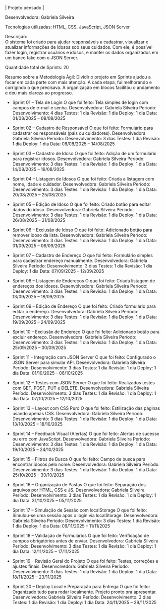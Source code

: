 | Projeto pensado |

 Desenvolvedora: Gabriela Silveira                           

 Tecnologias utilizadas: HTML, CSS, JavaScript, JSON Server

 Descrição:                                                                                  
  O sistema foi criado para ajudar responsáveis a cadastrar, visualizar e atualizar informações
 de idosos sob seus cuidados. Com ele, é possível fazer login, registrar usuários e idosos, 
 e manter os dados organizados em um banco fake com o JSON Server.

 Quantidade total de Sprints: 20

 Resumo sobre a Metodologia Ágil:
  Dividir o projeto em Sprints ajudou a focar em cada parte com mais atenção. A cada etapa,
 fui melhorando e corrigindo o que precisava. 
 A organização em blocos facilitou o andamento e deu mais clareza ao progresso.

* Sprint 01 – Tela de Login
O que foi feito: Tela simples de login com campos de e-mail e senha.
Desenvolvedora: Gabriela Silveira
Período:
Desenvolvimento: 4 dias
Testes: 1 dia
Revisão: 1 dia
Deploy: 1 dia
Data: 01/08/2025 – 08/08/2025

* Sprint 02 – Cadastro de Responsável
O que foi feito: Formulário para cadastrar os responsáveis (pais ou cuidadores).
Desenvolvedora: Gabriela Silveira
Período:
Desenvolvimento: 3 dias
Testes: 1 dia
Revisão: 1 dia
Deploy: 1 dia
Data: 08/08/2025 – 14/08/2025

* Sprint 03 – Cadastro de Idoso
O que foi feito: Adição de um formulário para registrar idosos.
Desenvolvedora: Gabriela Silveira
Período:
Desenvolvimento: 3 dias
Testes: 1 dia
Revisão: 1 dia
Deploy: 1 dia
Data: 14/08/2025 – 19/08/2025

* Sprint 04 – Listagem de Idosos
O que foi feito: Criada a listagem com nome, idade e cuidador.
Desenvolvedora: Gabriela Silveira
Período:
Desenvolvimento: 3 dias
Testes: 1 dia
Revisão: 1 dia
Deploy: 1 dia
Data: 20/08/2025 – 25/08/2025

* Sprint 05 – Edição de Idoso
O que foi feito: Criado botão para editar dados do idoso.
Desenvolvedora: Gabriela Silveira
Período:
Desenvolvimento: 3 dias
Testes: 1 dia
Revisão: 1 dia
Deploy: 1 dia
Data: 26/08/2025 – 31/08/2025

* Sprint 06 – Exclusão de Idoso
O que foi feito: Adicionado botão para remover idoso da lista.
Desenvolvedora: Gabriela Silveira
Período:
Desenvolvimento: 3 dias
Testes: 1 dia
Revisão: 1 dia
Deploy: 1 dia
Data: 01/09/2025 – 06/09/2025

* Sprint 07 – Cadastro de Endereço
O que foi feito: Formulário simples para cadastrar endereço manualmente.
Desenvolvedora: Gabriela Silveira
Período:
Desenvolvimento: 3 dias
Testes: 1 dia
Revisão: 1 dia
Deploy: 1 dia
Data: 07/09/2025 – 12/09/2025

* Sprint 08 – Listagem de Endereços
O que foi feito: Criada listagem de endereços dos idosos.
Desenvolvedora: Gabriela Silveira
Período:
Desenvolvimento: 3 dias
Testes: 1 dia
Revisão: 1 dia
Deploy: 1 dia
Data: 13/09/2025 – 18/09/2025

* Sprint 09 – Edição de Endereço
O que foi feito: Criado formulário para editar o endereço.
Desenvolvedora: Gabriela Silveira
Período:
Desenvolvimento: 3 dias
Testes: 1 dia
Revisão: 1 dia
Deploy: 1 dia
Data: 19/09/2025 – 24/09/2025

* Sprint 10 – Exclusão de Endereço
O que foi feito: Adicionado botão para excluir endereço.
Desenvolvedora: Gabriela Silveira
Período:
Desenvolvimento: 3 dias
Testes: 1 dia
Revisão: 1 dia
Deploy: 1 dia
Data: 25/09/2025 – 30/09/2025

* Sprint 11 – Integração com JSON Server
O que foi feito: Configurado o JSON Server para simular API.
Desenvolvedora: Gabriela Silveira
Período:
Desenvolvimento: 3 dias
Testes: 1 dia
Revisão: 1 dia
Deploy: 1 dia
Data: 01/10/2025 – 06/10/2025

* Sprint 12 – Testes com JSON Server
O que foi feito: Realizados testes com GET, POST, PUT e DELETE.
Desenvolvedora: Gabriela Silveira
Período:
Desenvolvimento: 3 dias
Testes: 1 dia
Revisão: 1 dia
Deploy: 1 dia
Data: 07/10/2025 – 12/10/2025

* Sprint 13 – Layout com CSS Puro
O que foi feito: Estilização das páginas usando apenas CSS.
Desenvolvedora: Gabriela Silveira
Período:
Desenvolvimento: 3 dias
Testes: 1 dia
Revisão: 1 dia
Deploy: 1 dia
Data: 13/10/2025 – 18/10/2025

* Sprint 14 – Feedback Visual (Alertas)
O que foi feito: Alertas de sucesso ou erro com JavaScript.
Desenvolvedora: Gabriela Silveira
Período:
Desenvolvimento: 3 dias
Testes: 1 dia
Revisão: 1 dia
Deploy: 1 dia
Data: 19/10/2025 – 24/10/2025

* Sprint 15 – Filtros de Busca
O que foi feito: Campo de busca para encontrar idosos pelo nome.
Desenvolvedora: Gabriela Silveira
Período:
Desenvolvimento: 3 dias
Testes: 1 dia
Revisão: 1 dia
Deploy: 1 dia
Data: 25/10/2025 – 30/10/2025

* Sprint 16 – Organização de Pastas
O que foi feito: Separação dos arquivos por HTML, CSS e JS.
Desenvolvedora: Gabriela Silveira
Período:
Desenvolvimento: 3 dias
Testes: 1 dia
Revisão: 1 dia
Deploy: 1 dia
Data: 31/10/2025 – 05/11/2025

* Sprint 17 – Simulação de Sessão com localStorage
O que foi feito: Simulou-se uma sessão após o login via localStorage.
Desenvolvedora: Gabriela Silveira
Período:
Desenvolvimento: 3 dias
Testes: 1 dia
Revisão: 1 dia
Deploy: 1 dia
Data: 06/11/2025 – 11/11/2025

* Sprint 18 – Validação de Formulários
O que foi feito: Verificação de campos obrigatórios antes de enviar.
Desenvolvedora: Gabriela Silveira
Período:
Desenvolvimento: 3 dias
Testes: 1 dia
Revisão: 1 dia
Deploy: 1 dia
Data: 12/11/2025 – 17/11/2025

* Sprint 19 – Revisão Geral do Projeto
O que foi feito: Testes, correções e ajustes finais.
Desenvolvedora: Gabriela Silveira
Período:
Desenvolvimento: 3 dias
Testes: 1 dia
Revisão: 1 dia
Deploy: 1 dia
Data: 18/11/2025 – 23/11/2025

* Sprint 20 – Deploy Local e Preparação para Entrega
O que foi feito: Organizado tudo para rodar localmente. Projeto pronto pra apresentar.
Desenvolvedora: Gabriela Silveira
Período:
Desenvolvimento: 3 dias
Testes: 1 dia
Revisão: 1 dia
Deploy: 1 dia
Data: 24/11/2025 – 29/11/2025
